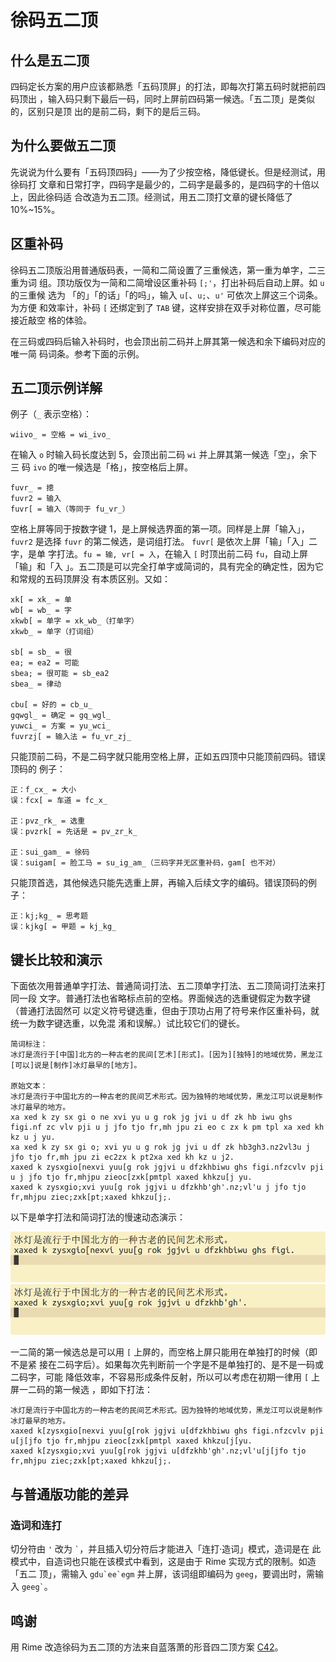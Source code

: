 # 徐码五二顶

## 什么是五二顶

四码定长方案的用户应该都熟悉「五码顶屏」的打法，即每次打第五码时就把前四码顶出
，输入码只剩下最后一码，同时上屏前四码第一候选。「五二顶」是类似的，区别只是顶
出的是前二码，剩下的是后三码。

## 为什么要做五二顶

先说说为什么要有「五码顶四码」——为了少按空格，降低键长。但是经测试，用徐码打
文章和日常打字，四码字是最少的，二码字是最多的，是四码字的十倍以上，因此徐码适
合改造为五二顶。经测试，用五二顶打文章的键长降低了 10%~15%。

## 区重补码

徐码五二顶版沿用普通版码表，一简和二简设置了三重候选，第一重为单字，二三重为词
组。顶功版仅为一简和二简增设区重补码 `[;'`，打出补码后自动上屏。如 `u` 的三重候
选为 「的」「的话」「的吗」，输入 `u[`、`u;`、`u'` 可依次上屏这三个词条。为方便
和效率计，补码 `[` 还绑定到了 `TAB` 键，这样安排在双手对称位置，尽可能接近敲空
格的体验。

在三码或四码后输入补码时，也会顶出前二码并上屏其第一候选和余下编码对应的唯一简
码词条。参考下面的示例。

## 五二顶示例详解

例子（`_` 表示空格）：

    wiivo_ = 空格 = wi_ivo_

在输入 `o` 时输入码长度达到 5，会顶出前二码 `wi` 并上屏其第一候选「空」，余下三
码 `ivo` 的唯一候选是「格」，按空格后上屏。

    fuvr_ = 摠
    fuvr2 = 输入
    fuvr[ = 输入（等同于 fu_vr_）

空格上屏等同于按数字键 1，是上屏候选界面的第一项。同样是上屏「输入」，`fuvr2`
是选择 `fuvr` 的第二候选，是词组打法。 `fuvr[` 是依次上屏「输」「入」二字，是单
字打法。`fu = 输, vr[ = 入`，在输入 `[` 时顶出前二码 `fu`，自动上屏「输」和「入
」。五二顶是可以完全打单字或简词的，具有完全的确定性，因为它和常规的五码顶屏没
有本质区别。又如：

    xk[ = xk_ = 单
    wb[ = wb_ = 字
    xkwb[ = 单字 = xk_wb_（打单字）
    xkwb_ = 单字（打词组）

    sb[ = sb_ = 很
    ea; = ea2 = 可能
    sbea; = 很可能 = sb_ea2
    sbea_ = 律动

    cbu[ = 好的 = cb_u_
    gqwgl_ = 确定 = gq_wgl_
    yuwci_ = 方案 = yu_wci_
    fuvrzj[ = 输入法 = fu_vr_zj_

只能顶前二码，不是二码字就只能用空格上屏，正如五四顶中只能顶前四码。错误顶码的
例子：

    正：f_cx_ = 大小
    误：fcx[ = 车道 = fc_x_

    正：pvz_rk_ = 选重
    误：pvzrk[ = 先话是 = pv_zr_k_

    正：sui_gam_ = 徐码
    误：suigam[ = 脸工马 = su_ig_am_（三码字并无区重补码，gam[ 也不对）

只能顶首选，其他候选只能先选重上屏，再输入后续文字的编码。错误顶码的例子：

    正：kj;kg_ = 思考题
    误：kjkg[ = 甲题 = kj_kg_

## 键长比较和演示

下面依次用普通单字打法、普通简词打法、五二顶单字打法、五二顶简词打法来打同一段
文字。普通打法也省略标点前的空格。界面候选的选重键假定为数字键（普通打法固然可
以定义符号键选重，但由于顶功占用了符号来作区重补码，就统一为数字键选重，以免混
淆和误解。）试比较它们的键长。

``` 
简词标注：
冰灯是流行于[中国]北方的一种古老的民间[艺术][形式]。[因为][独特]的地域优势，黑龙江[可以]说是[制作]冰灯最早的[地方]。

原始文本：
冰灯是流行于中国北方的一种古老的民间艺术形式。因为独特的地域优势，黑龙江可以说是制作冰灯最早的地方。
xa xed k zy sx gi o ne xvi yu u g rok jg jvi u df zk hb iwu ghs figi.nf zc vlv pji u j jfo tjo fr,mh jpu zi eo c zx k pm tpl xa xed kh kz u j yu.
xa xed k zy sx gi o; xvi yu u g rok jg jvi u df zk hb3gh3.nz2vl3u j jfo tjo fr,mh jpu zi ec2zx k pt2xa xed kh kz u j2.
xaxed k zysxgio[nexvi yuu[g rok jgjvi u dfzkhbiwu ghs figi.nfzcvlv pji u j jfo tjo fr,mhjpu zieoc[zxk[pmtpl xaxed khkzu[j yu.
xaxed k zysxgio;xvi yuu[g rok jgjvi u dfzkhb'gh'.nz;vl'u j jfo tjo fr,mhjpu ziec;zxk[pt;xaxed khkzu[j;.

```

以下是单字打法和简词打法的慢速动态演示：

![单字打法](demo/xuma_52p_single_style.gif)
![简词打法](demo/xuma_52p_phrase_style.gif)

一二简的第一候选总是可以用 `[` 上屏的，而空格上屏只能用在单独打的时候（即不是紧
接在二码字后）。如果每次先判断前一个字是不是单独打的、是不是一码或二码字，可能
降低效率，不容易形成条件反射，所以可以考虑在初期一律用 `[` 上屏一二码的第一候选
，即如下打法：

```
冰灯是流行于中国北方的一种古老的民间艺术形式。因为独特的地域优势，黑龙江可以说是制作冰灯最早的地方。
xaxed k[zysxgio[nexvi yuu[g[rok jgjvi u[dfzkhbiwu ghs figi.nfzcvlv pji u[j[jfo tjo fr,mhjpu zieoc[zxk[pmtpl xaxed khkzu[j[yu.
xaxed k[zysxgio;xvi yuu[g[rok jgjvi u[dfzkhb'gh'.nz;vl'u[j[jfo tjo fr,mhjpu ziec;zxk[pt;xaxed khkzu[j;.
```

## 与普通版功能的差异

### 造词和连打

切分符由 `'` 改为 `` ` ``，并且插入切分符后才能进入「连打·造词」模式，造词是在
此模式中，自造词也只能在该模式中看到，这是由于 Rime 实现方式的限制。如造「五二
顶」，需输入 ``gdu`ee`egm`` 并上屏，该词组即编码为 `geeg`，要调出时，需输入
`` geeg` ``。

## 鸣谢

用 Rime 改造徐码为五二顶的方法来自蓝落萧的形音四二顶方案
[C42](https://github.com/lanluoxiao/c42)。

